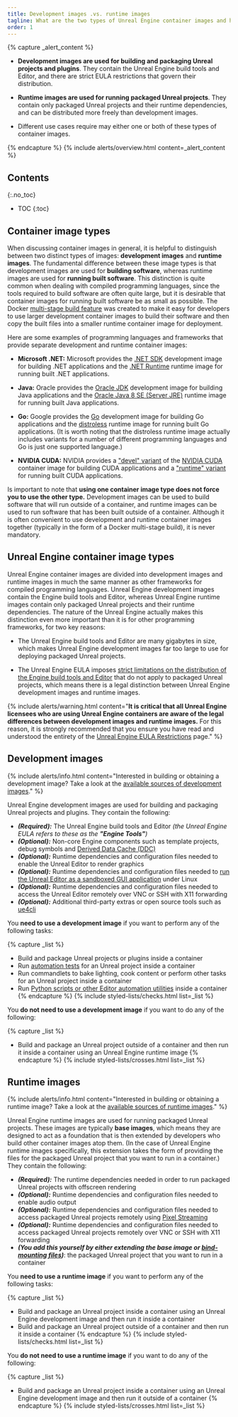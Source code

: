```yaml
---
title: Development images .vs. runtime images
tagline: What are the two types of Unreal Engine container images and how do they differ?
order: 1
---
```


{% capture _alert_content %}
- **Development images are used for building and packaging Unreal projects and plugins**. They contain the Unreal Engine build tools and Editor, and there are strict EULA restrictions that govern their distribution.

- **Runtime images are used for running packaged Unreal projects**. They contain only packaged Unreal projects and their runtime dependencies, and can be distributed more freely than development images.

- Different use cases require may either one or both of these types of container images.

{% endcapture %}
{% include alerts/overview.html content=_alert_content %}


## Contents
{:.no_toc}

* TOC
{:toc}


## Container image types

When discussing container images in general, it is helpful to distinguish between two distinct types of images: **development images** and **runtime images**. The fundamental difference between these image types is that development images are used for **building software**, whereas runtime images are used for **running built software**. This distinction is quite common when dealing with compiled programming languages, since the tools required to build software are often quite large, but it is desirable that container images for running built software be as small as possible. The Docker [multi-stage build feature](https://docs.docker.com/develop/develop-images/multistage-build/) was created to make it easy for developers to use larger development container images to build their software and then copy the built files into a smaller runtime container image for deployment.

Here are some examples of programming languages and frameworks that provide separate development and runtime container images:

- **Microsoft .NET:** Microsoft provides the [.NET SDK](https://hub.docker.com/_/microsoft-dotnet-sdk/) development image for building .NET applications and the [.NET Runtime](https://hub.docker.com/_/microsoft-dotnet-runtime/) runtime image for running built .NET applications.

- **Java:** Oracle provides the [Oracle JDK](https://hub.docker.com/_/oracle-jdk) development image for building Java applications and the [Oracle Java 8 SE (Server JRE)](https://hub.docker.com/_/oracle-serverjre-8) runtime image for running built Java applications.

- **Go:** Google provides the [Go](https://hub.docker.com/_/golang) development image for building Go applications and the [distroless](https://github.com/GoogleContainerTools/distroless) runtime image for running built Go applications. (It is worth noting that the distroless runtime image actually includes variants for a number of different programming languages and Go is just one supported language.)

- **NVIDIA CUDA:** NVIDIA provides a ["devel" variant](https://gitlab.com/nvidia/container-images/cuda/-/tree/master/dist/11.3.0/ubuntu20.04-x86_64/devel) of the [NVIDIA CUDA](https://hub.docker.com/r/nvidia/cuda) container image for building CUDA applications and a ["runtime" variant](https://gitlab.com/nvidia/container-images/cuda/-/tree/master/dist/11.3.0/ubuntu20.04-x86_64/runtime) for running built CUDA applications.

Is important to note that **using one container image type does not force you to use the other type.** Development images can be used to build software that will run outside of a container, and runtime images can be used to run software that has been built outside of a container. Although it is often convenient to use development and runtime container images together (typically in the form of a Docker multi-stage build), it is never mandatory.


## Unreal Engine container image types

Unreal Engine container images are divided into development images and runtime images in much the same manner as other frameworks for compiled programming languages. Unreal Engine development images contain the Engine build tools and Editor, whereas Unreal Engine runtime images contain only packaged Unreal projects and their runtime dependencies. The nature of the Unreal Engine actually makes this distinction even more important than it is for other programming frameworks, for two key reasons:

- The Unreal Engine build tools and Editor are many gigabytes in size, which makes Unreal Engine development images far too large to use for deploying packaged Unreal projects.

- The Unreal Engine EULA imposes [strict limitations on the distribution of the Engine build tools and Editor](../obtaining-images/eula-restrictions) that do not apply to packaged Unreal projects, which means there is a legal distinction between Unreal Engine development images and runtime images.

{% include alerts/warning.html content="**It is critical that all Unreal Engine licensees who are using Unreal Engine containers are aware of the legal differences between development images and runtime images.** For this reason, it is strongly recommended that you ensure you have read and understood the entirety of the [Unreal Engine EULA Restrictions](../obtaining-images/eula-restrictions) page." %}


## Development images

{% include alerts/info.html content="Interested in building or obtaining a development image? Take a look at the [available sources of development images](../obtaining-images/image-sources#sources-of-unreal-engine-development-images)." %}

Unreal Engine development images are used for building and packaging Unreal projects and plugins. They contain the following:

- ***(Required):*** The Unreal Engine build tools and Editor *(the Unreal Engine EULA refers to these as the **"Engine Tools"**)*
- ***(Optional):*** Non-core Engine components such as template projects, debug symbols and [Derived Data Cache (DDC)](https://docs.unrealengine.com/en-US/ProductionPipelines/DerivedDataCache/index.html)
- ***(Optional):*** Runtime dependencies and configuration files needed to enable the Unreal Editor to render graphics
- ***(Optional):*** Runtime dependencies and configuration files needed to [run the Unreal Editor as a sandboxed GUI application](../use-cases/linux-sandboxed-editor) under Linux
- ***(Optional):*** Runtime dependencies and configuration files needed to access the Unreal Editor remotely over VNC or SSH with X11 forwarding
- ***(Optional):*** Additional third-party extras or open source tools such as [ue4cli](https://github.com/adamrehn/ue4cli)

You **need to use a development image** if you want to perform any of the following tasks:

{% capture _list %}
- Build and package Unreal projects or plugins inside a container
- Run [automation tests](https://docs.unrealengine.com/en-US/TestingAndOptimization/Automation/index.html) for an Unreal project inside a container
- Run commandlets to bake lighting, cook content or perform other tasks for an Unreal project inside a container
- Run [Python scripts or other Editor automation utilities](https://docs.unrealengine.com/en-US/ProductionPipelines/ScriptingAndAutomation/index.html) inside a container
{% endcapture %}
{% include styled-lists/checks.html list=_list %}

You **do not need to use a development image** if you want to do any of the following:

{% capture _list %}
- Build and package an Unreal project outside of a container and then run it inside a container using an Unreal Engine runtime image
{% endcapture %}
{% include styled-lists/crosses.html list=_list %}


## Runtime images

{% include alerts/info.html content="Interested in building or obtaining a runtime image? Take a look at the [available sources of runtime images](../obtaining-images/image-sources#sources-of-unreal-engine-runtime-images)." %}

Unreal Engine runtime images are used for running packaged Unreal projects. These images are typically **base images**, which means they are designed to act as a foundation that is then extended by developers who build other container images atop them. (In the case of Unreal Engine runtime images specifically, this extension takes the form of providing the files for the packaged Unreal project that you want to run in a container.) They contain the following:

- ***(Required):*** The runtime dependencies needed in order to run packaged Unreal projects with offscreen rendering
- ***(Optional):*** Runtime dependencies and configuration files needed to enable audio output
- ***(Optional):*** Runtime dependencies and configuration files needed to access packaged Unreal projects remotely using [Pixel Streaming](https://docs.unrealengine.com/en-US/SharingAndReleasing/PixelStreaming/index.html)
- ***(Optional):*** Runtime dependencies and configuration files needed to access packaged Unreal projects remotely over VNC or SSH with X11 forwarding
- ***(You add this yourself by either extending the base image or [bind-mounting files](https://docs.docker.com/storage/bind-mounts/))***: the packaged Unreal project that you want to run in a container

You **need to use a runtime image** if you want to perform any of the following tasks:

{% capture _list %}
- Build and package an Unreal project inside a container using an Unreal Engine development image and then run it inside a container
- Build and package an Unreal project outside of a container and then run it inside a container
{% endcapture %}
{% include styled-lists/checks.html list=_list %}

You **do not need to use a runtime image** if you want to do any of the following:

{% capture _list %}
- Build and package an Unreal project inside a container using an Unreal Engine development image and then run it outside of a container
{% endcapture %}
{% include styled-lists/crosses.html list=_list %}
